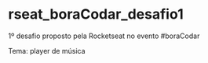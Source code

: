 # rseat_boraCodar_desafio1
 
1º desafio proposto pela Rocketseat no evento #boraCodar

Tema: player de música
